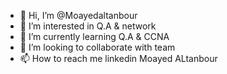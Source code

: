 - 👋 Hi, I’m @Moayedaltanbour
- 👀 I’m interested in Q.A & network 
- 🌱 I’m currently learning Q.A & CCNA
- 💞️ I’m looking to collaborate with team 
- 📫 How to reach me linkedin Moayed ALtanbour 

<!---
Moayedaltanbour/Moayedaltanbour is a ✨ special ✨ repository because its `README.md` (this file) appears on your GitHub profile.
You can click the Preview link to take a look at your changes.
--->
